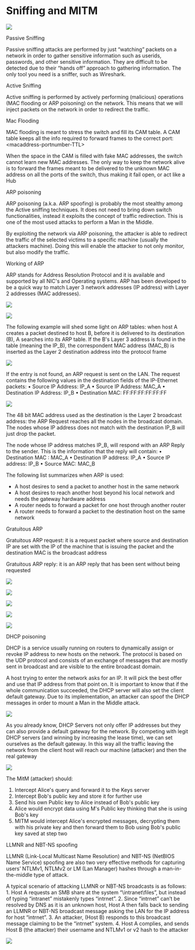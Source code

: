 # Sniffing and MITM

![](.gitbook/assets/image%20%28124%29.png)

Passive Sniffing

Passive sniffing attacks are performed by just “watching” packets on a network in order to gather sensitive information such as userids, passwords, and other sensitive information. They are difficult to be detected due to their “hands off” approach to gathering information. The only tool you need is a sniffer, such as Wireshark.

Active Sniffing

Active sniffing is performed by actively performing \(malicious\) operations \(MAC flooding or ARP poisoning\) on the network. This means that we will inject packets on the network in order to redirect the traffic.

Mac Flooding

MAC flooding is meant to stress the switch and fill its CAM table. A CAM table keeps all the info required to forward frames to the correct port: &lt;macaddress-portnumber-TTL&gt;

When the space in the CAM is filled with fake MAC addresses, the switch cannot learn new MAC addresses. The only way to keep the network alive is to forward the frames meant to be delivered to the unknown MAC address on all the ports of the switch, thus making it fail open, or act like a Hub

ARP poisoning

ARP poisoning \(a.k.a. ARP spoofing\) is probably the most stealthy among the Active sniffing techniques. It does not need to bring down switch functionalities, instead it exploits the concept of traffic redirection. This is one of the most used attacks to perform a Man in the Middle.

By exploiting the network via ARP poisoning, the attacker is able to redirect the traffic of the selected victims to a specific machine \(usually the attackers machine\). Doing this will enable the attacker to not only monitor, but also modify the traffic.

Working of ARP

ARP stands for Address Resolution Protocol and it is available and supported by all NIC's and Operating systems. ARP has been developed to be a quick way to match Layer 3 network addresses \(IP address\) with Layer 2 addresses \(MAC addresses\).

![](.gitbook/assets/image%20%28126%29.png)

![](.gitbook/assets/image%20%28121%29.png)

The following example will shed some light on ARP tables: when host A creates a packet destined to host B, before it is delivered to its destination \(B\), A searches into its ARP table. If the B's Layer 3 address is found in the table \(meaning the IP\_B\), the correspondent MAC address \(MAC\_B\) is inserted as the Layer 2 destination address into the protocol frame

![](.gitbook/assets/image%20%28117%29.png)

If the entry is not found, an ARP request is sent on the LAN. The request contains the following values in the destination fields of the IP-Ethernet packets: • Source IP Address: IP\_A • Source IP Address: MAC\_A • Destination IP Address: IP\_B • Destination MAC: FF:FF:FF:FF:FF:FF

![](.gitbook/assets/image%20%28118%29.png)

The 48 bit MAC address used as the destination is the Layer 2 broadcast address: the ARP Request reaches all the nodes in the broadcast domain. The nodes whose IP address does not match with the destination IP\_B will just drop the packet.

The node whose IP address matches IP\_B, will respond with an ARP Reply to the sender. This is the information that the reply will contain: • Destination MAC : MAC\_A • Destination IP address: IP\_A • Source IP address: IP\_B • Source MAC: MAC\_B

The following list summarizes when ARP is used: 

* A host desires to send a packet to another host in the same network 
* A host desires to reach another host beyond his local network and needs the gateway hardware address 
* A router needs to forward a packet for one host through another router 
* A router needs to forward a packet to the destination host on the same network

Gratuitous ARP

Gratuitous ARP request: it is a request packet where source and destination IP are set with the IP of the machine that is issuing the packet and the destination MAC is the broadcast address

Gratuitous ARP reply: it is an ARP reply that has been sent without being requested

![](.gitbook/assets/image%20%28120%29.png)

![](.gitbook/assets/image%20%28127%29.png)

![](.gitbook/assets/image%20%28130%29.png)

![](.gitbook/assets/image%20%28123%29.png)

![](.gitbook/assets/image%20%28128%29.png)

DHCP poisoning

DHCP is a service usually running on routers to dynamically assign or revoke IP address to new hosts on the network. The protocol is based on the UDP protocol and consists of an exchange of messages that are mostly sent in broadcast and are visible to the entire broadcast domain.

A host trying to enter the network asks for an IP. It will pick the best offer and use that IP address from that point on. It is important to know that if the whole communication succeeded, the DHCP server will also set the client default gateway. Due to its implementation, an attacker can spoof the DHCP messages in order to mount a Man in the Middle attack.

![](.gitbook/assets/image%20%28125%29.png)

As you already know, DHCP Servers not only offer IP addresses but they can also provide a default gateway for the network. By competing with legit DHCP servers \(and winning by increasing the lease time\), we can set ourselves as the default gateway. In this way all the traffic leaving the network from the client host will reach our machine \(attacker\) and then the real gateway

![](.gitbook/assets/image%20%28129%29.png)

The MitM \(attacker\) should: 

1. Intercept Alice's query and forward it to the Keys server 
2. Intercept Bob's public key and store it for further use 
3. Send his own Public key to Alice instead of Bob's public key 
4. Alice would encrypt data using M's Public key thinking that she is using Bob's key
5. MITM would intercept Alice's encrypted messages, decrypting them with his private key and then forward them to Bob using Bob's public key saved at step two

LLMNR and NBT-NS spoofing

LLMNR \(Link-Local Multicast Name Resolution\) and NBT-NS \(NetBIOS Name Service\) spoofing are also two very effective methods for capturing users’ NTLMv1, NTLMv2 or LM \(Lan Manager\) hashes through a man-in-the-middle type of attack.

A typical scenario of attacking LLMNR or NBT-NS broadcasts is as follows: 1. Host A requests an SMB share at the system “\intranet\files”, but instead of typing “intranet” mistakenly types “intrnet”. 2. Since “intrnet” can’t be resolved by DNS as it is an unknown host, Host A then falls back to sending an LLMNR or NBT-NS broadcast message asking the LAN for the IP address for host “intrnet”. 3. An attacker, \(Host B\) responds to this broadcast message claiming to be the “intrnet” system. 4. Host A complies, and sends Host B \(the attacker\) their username and NTLMv1 or v2 hash to the attacker

![](.gitbook/assets/image%20%28119%29.png)

